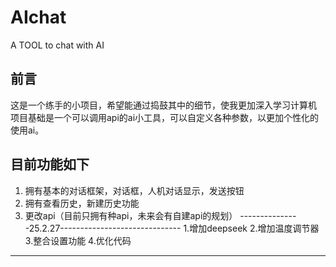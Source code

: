 # AIchat
 A TOOL to chat with AI
## 前言
这是一个练手的小项目，希望能通过捣鼓其中的细节，使我更加深入学习计算机
项目基础是一个可以调用api的ai小工具，可以自定义各种参数，以更加个性化的使用ai。
## 目前功能如下
1. 拥有基本的对话框架，对话框，人机对话显示，发送按钮
2. 拥有查看历史，新建历史功能
3. 更改api（目前只拥有种api，未来会有自建api的规划）
---------------25.2.27------------------------------
1.增加deepseek
2.增加温度调节器
3.整合设置功能
4.优化代码
--------------
